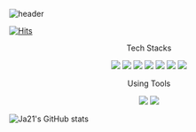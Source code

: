 ![header](https://capsule-render.vercel.app/api?type=Waving&color=gradient&height=300&section=header&text=Space%20for%20Ja21&fontSize=90)


[![Hits](https://hits.seeyoufarm.com/api/count/incr/badge.svg?url=https%3A%2F%2Fgithub.com%2FJa21-Seo%2Fhit-counter&count_bg=%233D7CC8&title_bg=%23555555&icon=&icon_color=%23E7E7E7&title=hits&edge_flat=false)](https://hits.seeyoufarm.com)

<p align = "center"> Tech Stacks </p>

<p align = "center">
<img src="https://img.shields.io/badge/Python-3766AB?style=flat-square&logo=Python&logoColor=white"/></a>
<img src="https://img.shields.io/badge/CSharp-239120?style=flat-square&logo=CSharp&logoColor=white"/></a>
<img src="https://img.shields.io/badge/C-A8B9CC?style=flat-square&logo=C&logoColor=white"/></a>
<img src="https://img.shields.io/badge/C++-00599C?style=flat-square&logo=c%2B%2B&&logoColor=white"/></a>
<img src="https://img.shields.io/badge/JavaScript-F7DF1E?style=flat-square&logo=JavaScript&logoColor=white"/></a>
<img src="https://img.shields.io/badge/HTML5-E34F26?style=flat-square&logo=HTML5&logoColor=white"/></a>
<img src="https://img.shields.io/badge/php-777BB4?style=flat-square&logo=php&logoColor=white"/></a>
</p>

<p align = "center"> Using Tools </p>

<p align = "center">
<img src="https://img.shields.io/badge/Unity-FFFFFF?style=flat-square&logo=Unity&logoColor=black"/></a>
<img src="https://img.shields.io/badge/AndroidStudio-3DDC84?style=flat-square&logo=AndroidStudio&logoColor=white"/></a>
</p>


![Ja21's GitHub stats](https://github-readme-stats.vercel.app/api?username=Ja21-Seo&show_icons=true&theme=radical)